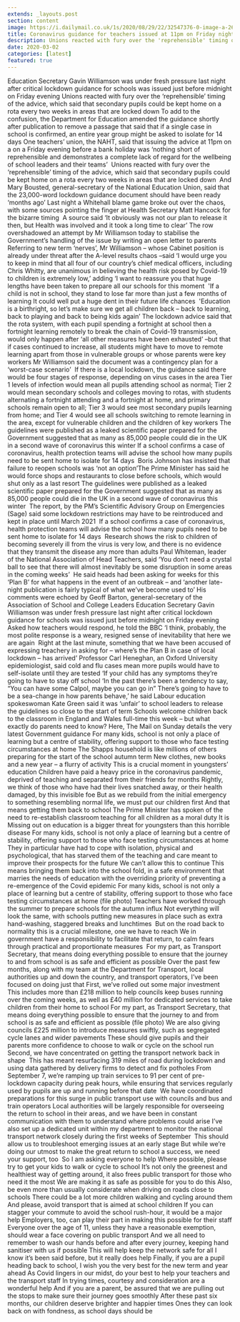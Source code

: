 ```yaml
---
extends: _layouts.post
section: content
image: https://i.dailymail.co.uk/1s/2020/08/29/22/32547376-0-image-a-26_1598735823659.jpg 
title: Coronavirus guidance for teachers issued at 11pm on Friday night - then changed again within minutes 
description: Unions reacted with fury over the 'reprehensible' timing of the advice, which said that secondary pupils could be kept home on a rota every two weeks in areas that are locked down 
date: 2020-03-02 
categories: [latest] 
featured: true 
--- 
```

Education Secretary Gavin Williamson was under fresh pressure last night after critical lockdown guidance for schools was issued just before midnight on Friday evening
Unions reacted with fury over the ‘reprehensible’ timing of the advice, which said that secondary pupils could be kept home on a rota every two weeks in areas that are locked down
To add to the confusion, the Department for Education amended the guidance shortly after publication to remove a passage that said that if a single case in school is confirmed, an entire year group might be asked to isolate for 14 days
One teachers’ union, the NAHT, said that issuing the advice at 11pm on a on a Friday evening before a bank holiday was ‘nothing short of reprehensible and demonstrates a complete lack of regard for the wellbeing of school leaders and their teams’ 
Unions reacted with fury over the ‘reprehensible’ timing of the advice, which said that secondary pupils could be kept home on a rota every two weeks in areas that are locked down 
And Mary Bousted, general-secretary of the National Education Union, said that the 23,000-word lockdown guidance document should have been ready ‘months ago’
Last night a Whitehall blame game broke out over the chaos, with some sources pointing the finger at Health Secretary Matt Hancock for the bizarre timing 
A source said ‘It obviously was not our plan to release it then, but Health was involved and it took a long time to clear’
The row overshadowed an attempt by Mr Williamson today to stabilise the Government’s handling of the issue by writing an open letter to parents 
Referring to new term ‘nerves’, Mr Williamson – whose Cabinet position is already under threat after the A-level results chaos –said ‘I would urge you to keep in mind that all four of our country’s chief medical officers, including Chris Whitty, are unanimous in believing the health risk posed by Covid-19 to children is extremely low,’ adding ‘I want to reassure you that huge lengths have been taken to prepare all our schools for this moment 
'If a child is not in school, they stand to lose far more than just a few months of learning It could well put a huge dent in their future life chances 
'Education is a birthright, so let’s make sure we get all children back – back to learning, back to playing and back to being kids again’
The lockdown advice said that the rota system, with each pupil spending a fortnight at school then a fortnight learning remotely to break the chain of Covid-19 transmission, would only happen after ‘all other measures have been exhausted’ –but that if cases continued to increase, all students might have to move to remote learning apart from those in vulnerable groups or whose parents were key workers
Mr Williamson said the document was a contingency plan for a ‘worst-case scenario’ 
If there is a local lockdown, the guidance said there would be four stages of response, depending on virus cases in the area Tier 1 levels of infection would mean all pupils attending school as normal; Tier 2 would mean secondary schools and colleges moving to rotas, with students alternating a fortnight attending and a fortnight at home, and primary schools remain open to all; Tier 3 would see most secondary pupils learning from home; and Tier 4 would see all schools switching to remote learning in the area, except for vulnerable children and the children of key workers
The guidelines were published as a leaked scientific paper prepared for the Government suggested that as many as 85,000 people could die in the UK in a second wave of coronavirus this winter
If a school confirms a case of coronavirus, health protection teams will advise the school how many pupils need to be sent home to isolate for 14 days 
Boris Johnson has insisted that failure to reopen schools was ‘not an option’The Prime Minister has said he would force shops and restaurants to close before schools, which would shut only as a last resort
The guidelines were published as a leaked scientific paper prepared for the Government suggested that as many as 85,000 people could die in the UK in a second wave of coronavirus this winter 
The report, by the PM’s Scientific Advisory Group on Emergencies (Sage) said some lockdown restrictions may have to be reintroduced and kept in place until March 2021 
If a school confirms a case of coronavirus, health protection teams will advise the school how many pupils need to be sent home to isolate for 14 days 
Research shows the risk to children of becoming severely ill from the virus is very low, and there is no evidence that they transmit the disease any more than adults
Paul Whiteman, leader of the National Association of Head Teachers, said ‘You don’t need a crystal ball to see that there will almost inevitably be some disruption in some areas in the coming weeks’ 
He said heads had been asking for weeks for this ‘Plan B’ for what happens in the event of an outbreak – and ‘another late-night publication is fairly typical of what we’ve become used to’
His comments were echoed by Geoff Barton, general-secretary of the Association of School and College Leaders
Education Secretary Gavin Williamson was under fresh pressure last night after critical lockdown guidance for schools was issued just before midnight on Friday evening
Asked how teachers would respond, he told the BBC ‘I think, probably, the most polite response is a weary, resigned sense of inevitability that here we are again 
Right at the last minute, something that we have been accused of expressing treachery in asking for – where’s the Plan B in case of local lockdown – has arrived’
Professor Carl Heneghan, an Oxford University epidemiologist, said cold and flu cases mean more pupils would have to self-isolate until they are tested ‘If your child has any symptoms they’re going to have to stay off school
‘In the past there’s been a tendency to say, “You can have some Calpol, maybe you can go in” There’s going to have to be a sea-change in how parents behave,’ he said
Labour education spokeswoman Kate Green said it was ‘unfair’ to school leaders to release the guidelines so close to the start of term
Schools welcome children back to the classroom in England and Wales full-time this week – but what exactly do parents need to know?
Here, The Mail on Sunday details the very latest Government guidance
For many kids, school is not only a place of learning but a centre of stability, offering support to those who face testing circumstances at home
The Shapps household is like millions of others preparing for the start of the school autumn term New clothes, new books and a new year – a flurry of activity This is a crucial moment in youngsters’ education
Children have paid a heavy price in the coronavirus pandemic, deprived of teaching and separated from their friends for months
Rightly, we think of those who have had their lives snatched away, or their health damaged, by this invisible foe
But as we rebuild from the initial emergency to something resembling normal life, we must put our children first And that means getting them back to school
The Prime Minister has spoken of the need to re-establish classroom teaching for all children as a moral duty It is
Missing out on education is a bigger threat for youngsters than this horrible disease
For many kids, school is not only a place of learning but a centre of stability, offering support to those who face testing circumstances at home
They in particular have had to cope with isolation, physical and psychological, that has starved them of the teaching and care meant to improve their prospects for the future We can’t allow this to continue
This means bringing them back into the school fold, in a safe environment that marries the needs of education with the overriding priority of preventing a re-emergence of the Covid epidemic
For many kids, school is not only a place of learning but a centre of stability, offering support to those who face testing circumstances at home (file photo)
Teachers have worked through the summer to prepare schools for the autumn influx Not everything will look the same, with schools putting new measures in place such as extra hand-washing, staggered breaks and lunchtimes 
But on the road back to normality this is a crucial milestone, one we have to reach
We in government have a responsibility to facilitate that return, to calm fears through practical and proportionate measures 
For my part, as Transport Secretary, that means doing everything possible to ensure that the journey to and from school is as safe and efficient as possible
Over the past few months, along with my team at the Department for Transport, local authorities up and down the country, and transport operators, I’ve been focused on doing just that
First, we’ve rolled out some major investment This includes more than £218 million to help councils keep buses running over the coming weeks, as well as £40 million for dedicated services to take children from their home to school
For my part, as Transport Secretary, that means doing everything possible to ensure that the journey to and from school is as safe and efficient as possible (file photo)
We are also giving councils £225 million to introduce measures swiftly, such as segregated cycle lanes and wider pavements
These should give pupils and their parents more confidence to choose to walk or cycle on the school run
Second, we have concentrated on getting the transport network back in shape 
This has meant resurfacing 319 miles of road during lockdown and using data gathered by delivery firms to detect and fix potholes
From September 7, we’re ramping up train services to 91 per cent of pre-lockdown capacity during peak hours, while ensuring that services regularly used by pupils are up and running before that date 
We have coordinated preparations for this surge in public transport use with councils and bus and train operators
Local authorities will be largely responsible for overseeing the return to school in their areas, and we have been in constant communication with them to understand where problems could arise
I’ve also set up a dedicated unit within my department to monitor the national transport network closely during the first weeks of September 
This should allow us to troubleshoot emerging issues at an early stage
But while we’re doing our utmost to make the great return to school a success, we need your support, too 
So I am asking everyone to help Where possible, please try to get your kids to walk or cycle to school
It’s not only the greenest and healthiest way of getting around, it also frees public transport for those who need it the most We are making it as safe as possible for you to do this
Also, be even more than usually considerate when driving on roads close to schools There could be a lot more children walking and cycling around them And please, avoid transport that is aimed at school children If you can stagger your commute to avoid the school rush-hour, it would be a major help
Employers, too, can play their part in making this possible for their staff Everyone over the age of 11, unless they have a reasonable exemption, should wear a face covering on public transport
And we all need to remember to wash our hands before and after every journey, keeping hand sanitiser with us if possible
This will help keep the network safe for all I know it’s been said before, but it really does help
Finally, if you are a pupil heading back to school, I wish you the very best for the new term and year ahead
As Covid lingers in our midst, do your best to help your teachers and the transport staff In trying times, courtesy and consideration are a wonderful help
And if you are a parent, be assured that we are pulling out the stops to make sure their journey goes smoothly
After these past six months, our children deserve brighter and happier times Ones they can look back on with fondness, as school days should be
